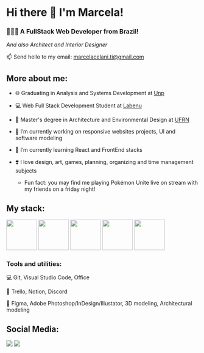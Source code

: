 # Hi there 👋 I'm Marcela!
<h3>🧑🏻‍💻 A FullStack Web Developer from Brazil!</h4> 

*And also Architect and Interior Designer*

📫 Send hello to my email: marcelacelani.ti@gmail.com
  
## More about me:

<div display="block">
  
- 🌐 Graduating in Analysis and Systems Development at [Unp](https://www.unp.br/)

- 💻 Web Full Stack Development Student at [Labenu](https://www.labenu.com.br/)

- 📐 Master's degree in Architecture and Environmental Design at [UFRN](https://www.ufrn.br/)
  
- 🔭 I’m currently working on responsive websites projects, UI and software modeling
 
- 🌱 I’m currently learning React and FrontEnd stacks
  
- ❣️ I love design, art, games, planning, organizing and time management subjects

    * Fun fact: you may find me playing Pokémon Unite live on stream with my friends on a friday night! 

  
## My stack:
  
<div display="inline">  
<img width="80px" src="https://cdn.jsdelivr.net/gh/devicons/devicon/icons/html5/html5-plain-wordmark.svg" />          
<img width="80px" src="https://cdn.jsdelivr.net/gh/devicons/devicon/icons/css3/css3-plain-wordmark.svg" />
<img width="80px" src="https://cdn.jsdelivr.net/gh/devicons/devicon/icons/javascript/javascript-plain.svg" />
<img width="80px" src="https://cdn.jsdelivr.net/gh/devicons/devicon/icons/react/react-original-wordmark.svg" />
<img width="80px" src="https://cdn.jsdelivr.net/gh/devicons/devicon/icons/java/java-original-wordmark.svg" />
                    
          
### Tools and utilities:

💻 Git, Visual Studio Code, Office

📝 Trello, Notion, Discord

🎨 Figma, Adobe Photoshop/InDesign/Illustator, 3D modeling, Architectural modeling

## Social Media:

<div display="inline">
<a href="https://www.linkedin.com/in/marcelacelani/"><img src="https://img.shields.io/badge/linkedin-%230077B5.svg?style=for-the-badge&logo=linkedin&logoColor=white"></a>     <a href="https://www.instagram.com/marcela.celani/"><img src="https://img.shields.io/badge/Instagram-%23E4405F.svg?style=for-the-badge&logo=Instagram&logoColor=white"></a>

